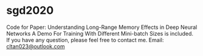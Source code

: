 # sgd2020
Code for Paper: Understanding Long-Range Memory Effects in Deep Neural Networks
A Demo For Training With Different Mini-batch Sizes is included.
If you have any question, please feel free to contact me.
Email: cltan023@outlook.com
